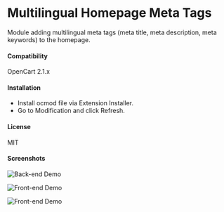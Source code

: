 # Multilingual Homepage Meta Tags

Module adding multilingual meta tags (meta title, meta description, meta keywords) to the homepage.

#### Compatibility

OpenCart 2.1.x

#### Installation

* Install ocmod file via Extension Installer.
* Go to Modification and click Refresh.

#### License

MIT

#### Screenshots
![Back-end Demo](https://github.com/p0v1n0m/opencart_multilingual_homepage_meta_tags/blob/master/screenshots/01.jpg)

![Front-end Demo](https://github.com/p0v1n0m/opencart_multilingual_homepage_meta_tags/blob/master/screenshots/02.jpg)

![Front-end Demo](https://github.com/p0v1n0m/opencart_multilingual_homepage_meta_tags/blob/master/screenshots/03.jpg)
